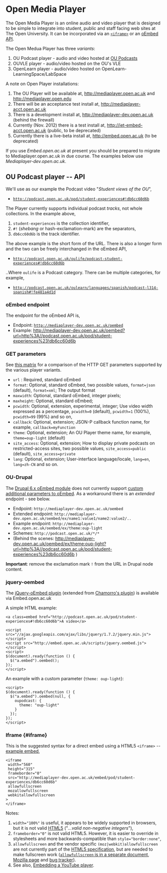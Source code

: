 # Open Media Player #

The Open Media Player is an online audio and video player that is designed to be simple to integrate into student, public and staff facing web sites at The Open University. It can be incorporated via an [`<iframe>`](#iframe) or an [oEmbed API][oembed].

The Open Medua Player has three _variants_:

 1. OU Podcast player - audio and video hosted at [OU Podcasts][oupod]
 2. OUVLE player - audio/video hosted on the OU's VLE
 3. OpenLearn player - audio/video hosted on OpenLearn-LearningSpace/LabSpace


A note on Open Player installations:

 1. The OU Player will be available at, http://mediaplayer.open.ac.uk and http://mediaplayer.open.edu
 2. There will be an acceptance test install at, http://mediaplayer-acct.open.ac.uk
 3. There is a development install at, http://mediaplayer-dev.open.ac.uk (behind the firewall)
 4. Currently (Nov. 2012) there is a test install at, http://iet-embed-acct.open.ac.uk (public, to be deprecated)
 5. Currently there is a live-beta install at, http://embed.open.ac.uk (to be deprecated)

If you use _Embed.open.ac.uk_ at present you should be prepared to migrate to Mediaplayer.open.ac.uk in due course. The examples below use _Mediaplayer-dev.open.ac.uk_.


## OU Podcast player -- API ##

We'll use as our example the Podcast video "_Student views of the OU_",

 * [`http://podcast.open.ac.uk/pod/student-experiences#!db6cc60d6b`][oupod-ex-1]

The Player currently supports individual podcast _tracks_, not whole collections. In the example above,

 1. `student-experiences` is the collection identifier,
 2. `#!` (_shebang_ or hash-exclamation-mark) are the separators,
 3. `db6cc60d6b` is the track identifier.

The above example is the short form of the URL. There is also a longer form and the two can be freely interchanged in the oEmbed API,

 * [`http://podcast.open.ac.uk/oulife/podcast-student-experiences#!db6cc60d6b`][oupod-ex-1b]

..Where `oulife` is a Podcast category. There can be multiple categories, for example,

 * [`http://podcast.open.ac.uk/oulearn/languages/spanish/podcast-l314-spanish#!fe481a4d1d`][oupod-ex-2b]

### oEmbed endpoint ###

The endpoint for the oEmbed API is,

 * Endpoint: [`http://mediaplayer-dev.open.ac.uk/oembed`][ouplayer-api]
 * Example: <http://mediaplayer-dev.open.ac.uk/oembed?url=http%3A//podcast.open.ac.uk/pod/student-experiences%23!db6cc60d6b>

### GET parameters ####

See [this matrix][ouplayer-api-table] for a comparison of the HTTP GET parameters supported by the various player variants.

 * `url` : Required, standard oEmbed
 * `format`: Optional, standard oEmbed, two possible values, `format=json` (default), `format=xml`; The output format
 * `maxwidth`: Optional, standard oEmbed, integer pixels;
 * `maxheight`: Optional, standard oEmbed;
 * `pcwidth`: Optional, extension, experimental, integer; Use video width expressed as a percentage, `pcwidth=0` (default), `pcwidth=1` (100%), `pcwidth=99` (99%) and so on,
 * `callback`: Optional, extension; JSON-P callback function name, for example, `callback=myFunction`
 * `theme`: Optional, extension; An OU Player theme name, for example, `theme=oup-light` (default)
 * `site_access`: Optional, extension; How to display private podcasts on restricted-access sites, two possible values, `site_access=public` (default), `site_access=private`
 * `lang`: Optional, extension; User-interface language/locale, `lang=en`, `lang=zh-CN` and so on.


### OU-Drupal ###

The [Drupal 6.x oEmbed module][oembed-drupal] does not currently support [custom additional parameters to oEmbed][oembed-ex]. As a workaround there is an _extended_ endpoint - see below.

 * Endpoint: `http://mediaplayer-dev.open.ac.uk/oembed`
 * Extended endpoint: `http://mediaplayer-dev.open.ac.uk/oembed/ex/name1:value1/name2:value2/..`
 * Example endpoint: `http://mediaplayer-dev.open.ac.uk/oembed/ex/theme:oup-light`
 * Schemes: `http://podcast.open.ac.uk/*/*`
 * (Behind the scenes: <http://mediaplayer-dev.open.ac.uk/oembed/ex/theme:oup-light?url=http%3A//podcast.open.ac.uk/pod/student-experiences%23db6cc60d6b> )

__Important__: remove the exclamation mark `!` from the URL in Drupal node content.


### jquery-oembed ###

The [jQuery-oEmbed plugin][ouplayer-jquery] (extended from [Chamorro's plugin][jquery-oembed]) is available via Embed.open.ac.uk

A simple HTML example:

	<a class=embed href="http://podcast.open.ac.uk/pod/student-experiences#!db6cc60d6b">A video</a>

	<script src="//ajax.googleapis.com/ajax/libs/jquery/1.7.2/jquery.min.js"></script>
	<script src="http://embed.open.ac.uk/scripts/jquery.oembed.js"></script>
	<script>
	$(document).ready(function () {
	  $("a.embed").oembed();
	});
	</script>


An example with a custom parameter (`theme: oup-light`):

	<script>
	$(document).ready(function () {
	  $("a.embed").oembed(null, {
	    oupodcast: {
		  theme: "oup-light"
		}
	  });
	});
	</script>


### Iframe {#iframe}

This is the suggested syntax for a direct embed using a HTML5 `<iframe>` -- [example embed][ouplayer-embed-1],

	<iframe
	 width="560"
	 height="315"
	 frameborder="0"
	 src="http://mediaplayer-dev.open.ac.uk/embed/pod/student-experiences/db6cc60d6b"
	 allowfullscreen
	 mozallowfullscreen
	 webkitallowfullscreen
	>
	</iframe>


Notes:

 1. `width="100%"` is useful, it appears to be widely supported in browsers, but it is not valid [HTML5][html5-iframe] ("_...valid non-negative integers_"),
 2. `frameborder="0"` is not valid HTML5. However, it is easier to override in stylesheets and more backwards-compatible than `style="border:none"`,
 3. `allowfullscreen` and the vendor specific `(moz|webkit)allowfullscreen` are not currently part of the [HTML5 specification][html5-iframe], but are needed to make fullscreen work ([`allowfullscreen` is in a separate document][w3c-fullscreen], [Mozilla page][moz-allowfull] and [bug tracker][w3c-bug-full]).
 4. See also, [Embedding a YouTube player][youtube-how].


[html5-iframe]: http://whatwg.org/specs/web-apps/current-work/multipage/the-iframe-element.html#the-iframe-element "4.8.2 The iframe element, HTML5 Living Standard —"
[w3c-bug-full]: https://www.w3.org/Bugs/Public/buglist.cgi?quicksearch=allowfullscreen "Bug 18840 - Fullscreen changes"
[w3c-fullscreen]: http://w3.org/TR/2012/WD-fullscreen-20120703/#security-and-privacy-considerations "Fullscreen; W3C Working Draft 03 July 2012"
[moz-allowfull]: https://developer.mozilla.org/en-US/docs/HTML/Element/iframe#attr-mozallowfullscreen "(moz|webkit)allowfullscreen attributes; Mozilla"
[oembed]: http://oembed.com/
[oembed-ex]: http://oembed.com/#section2.2 "'.. Providers are welcome to support custom additional parameters...' (oEmbed specification)"
[oembed-drupal]: http://drupal.org/project/oembed
[oembed-notes]: https://bitbucket.org/cloudengine/cloudengine/wiki/oEmbed "Guidelines for developers of oEmbed services/providers"
[oupod]: http://podcast.open.ac.uk/
[oupod-ex-1]: http://podcast.open.ac.uk/pod/student-experiences#!db6cc60d6b
[oupod-ex-1b]: http://podcast.open.ac.uk/oulife/podcast-student-experiences#!db6cc60d6b
[oupod-ex-2]: http://podcast.open.ac.uk/pod/l314-spanish#!fe481a4d1d
[oupod-ex-2b]: http://podcast.open.ac.uk/oulearn/languages/spanish/podcast-l314-spanish#!fe481a4d1d
[ouplayer-git]: https://github.com/IET-OU/ouplayer
[ouplayer-ex-1]: http://mediaplayer-dev.open.ac.uk/popup/pod/student-experiences/db6cc60d6b
[ouplayer-embed-1]: http://mediaplayer-dev.open.ac.uk/embed/pod/student-experiences/db6cc60d6b?theme=oup-light
[ouplayer-jquery]: http://embed.open.ac.uk/scripts/jquery.oembed.js "We deliberately link to the jQuery Javascript hosted at Embed.open.ac.uk"
[ouplayer-api]: http://mediaplayer-dev.open.ac.uk/oembed
[ouplayer-drupal-1]: http://mediaplayer-dev.open.ac.uk/oembed/ex/theme:oup-light?url=http%3A//podcast.open.ac.uk/pod/student-experiences%23!db6cc60d6b
[ouplayer-api-table]: https://docs.google.com/spreadsheet/ccc?key=0AgJMkdi3MO4HdDZ4QzVscFlSYnRDNXlkM2ZuYURLbWc#gid=0
[jquery-oembed]: http://code.google.com/p/jquery-oembed/ "Copyright (c) 2009 Richard Chamorro/ MIT license"
[youtube-how]: https://developers.google.com/youtube/player_parameters#Embedding_a_Player
